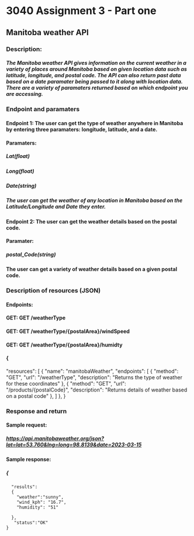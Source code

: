# 3040 Assignment 3 - Part one
## Manitoba weather API
### Description: 
##### The Manitoba weather API gives information on the current weather in a variety of places around Manitoba based on given location data such as latitude, longitude, and postal code. The API can also return past data based on a date paramater being passed to it along with location data. There are a variety of paramaters returned based on which endpoint you are accessing. 

### Endpoint and paramaters

#### Endpoint 1: The user can get the type of weather anywhere in Manitoba by entering three paramaters: longitude, latitude, and a date.

#### Paramaters: 
##### Lat(float)
##### Long(float)
##### Date(string)

##### The user can get the weather of any location in Manitoba based on the Latitude/Longitude and Date they enter.

#### Endpoint 2: The user can get the weather details based on the postal code. 

#### Paramater: 
##### postal_Code(string)

#### The user can get a variety of weather details based on a given postal code.

### Description of resources (JSON)

#### Endpoints:
#### GET: GET /weatherType
#### GET: GET /weatherType/{postalArea}/windSpeed
#### GET: GET /weatherType/{postalArea}/humidty

#### {
  "resources": [
    {
      "name": "manitobaWeather",
      "endpoints": [
        {
          "method": "GET",
          "url": "/weatherType",
          "description": "Returns the type of weather for these coordinates"
        },
        {
          "method": "GET",
          "url": "/products/{postalCode}",
          "description": "Returns details of weather based on a postal code"
        },
       ]
      },
     }

### Response and return

#### Sample request:

##### https://api.manitobaweather.org/json?lat=lat=53.760&lng=long=98.8139&date=2023-03-15

#### Sample response:

##### {
      "results":
      {
        "weather":"sunny",
        "wind_kph": "16.7",
        "humidity": "51"
     
      },
       "status":"OK"
    }
